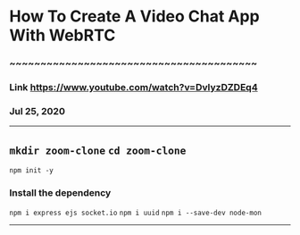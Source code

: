 # How To Create A Video Chat App With WebRTC
### ~~~~~~~~~~~~~~~~~~~~~~~~~~~~~~~~~~~~~~~~
### Link https://www.youtube.com/watch?v=DvlyzDZDEq4
### Jul 25, 2020
---

`mkdir zoom-clone`
`cd zoom-clone`
---

`npm init -y`

### Install the dependency 
`npm i express ejs socket.io`
`npm i uuid`
`npm i --save-dev node-mon`

---
